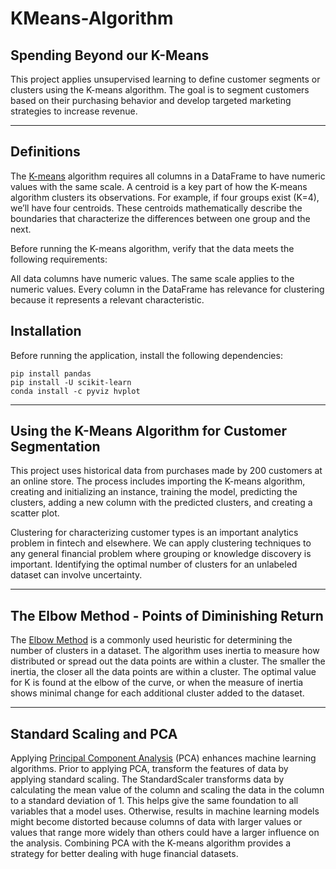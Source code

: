 # KMeans-Algorithm


## Spending Beyond our K-Means

This project applies unsupervised learning to define customer segments or clusters using the K-means algorithm. The goal is to segment customers based on their purchasing behavior and develop targeted marketing strategies to increase revenue.

---

## Definitions

The [K-means](https://scikit-learn.org/stable/modules/generated/sklearn.cluster.KMeans.html) algorithm requires all columns in a DataFrame to have numeric values with the same scale. A centroid is a key part of how the K-means algorithm clusters its observations. For example, if four groups exist (K=4), we’ll have four centroids. These centroids mathematically describe the boundaries that characterize the differences between one group and the next.

Before running the K-means algorithm, verify that the data meets the following requirements:

All data columns have numeric values.
The same scale applies to the numeric values.
Every column in the DataFrame has relevance for clustering because it represents a relevant characteristic.

## Installation

Before running the application, install the following dependencies:

````
pip install pandas
pip install -U scikit-learn
conda install -c pyviz hvplot
````

---

## Using the K-Means Algorithm for Customer Segmentation

This project uses historical data from purchases made by 200 customers at an online store. The process includes importing the K-means algorithm, creating and initializing an instance, training the model, predicting the clusters, adding a new column with the predicted clusters, and creating a scatter plot.

Clustering for characterizing customer types is an important analytics problem in fintech and elsewhere. We can apply clustering techniques to any general financial problem where grouping or knowledge discovery is important. Identifying the optimal number of clusters for an unlabeled dataset can involve uncertainty.

---

## The Elbow Method - Points of Diminishing Return

The [Elbow Method](https://en.wikipedia.org/wiki/Elbow_method_(clustering)) is a commonly used heuristic for determining the number of clusters in a dataset. The algorithm uses inertia to measure how distributed or spread out the data points are within a cluster. The smaller the inertia, the closer all the data points are within a cluster. The optimal value for K is found at the elbow of the curve, or when the measure of inertia shows minimal change for each additional cluster added to the dataset.

---

## Standard Scaling and PCA

Applying [Principal Component Analysis](https://en.wikipedia.org/wiki/Principal_component_analysishttps://en.wikipedia.org/wiki/Principal_component_analysis) (PCA) enhances machine learning algorithms. Prior to applying PCA, transform the features of data by applying standard scaling. The StandardScaler transforms data by calculating the mean value of the column and scaling the data in the column to a standard deviation of 1. This helps give the same foundation to all variables that a model uses. Otherwise, results in machine learning models might become distorted because columns of data with larger values or values that range more widely than others could have a larger influence on the analysis. Combining PCA with the K-means algorithm provides a strategy for better dealing with huge financial datasets.
